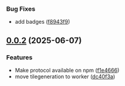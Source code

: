 ### Bug Fixes

- add badges ([f8943f9](https://github.com/open-meteo/maps/commit/f8943f997ce1f2268a01fef03ae25a286e540633))

## [0.0.2](https://github.com/open-meteo/maps/compare/omaps-v0.0.1...omaps-v0.0.2) (2025-06-07)

### Features

- Make protocol available on npm ([f1e4666](https://github.com/open-meteo/maps/commit/f1e4666230d5496d9af6637470f350452d6d350f))
- move tilegeneration to worker ([dc40f3a](https://github.com/open-meteo/maps/commit/dc40f3aa7618e27aa37ae79fabcd7773d0a65080))
